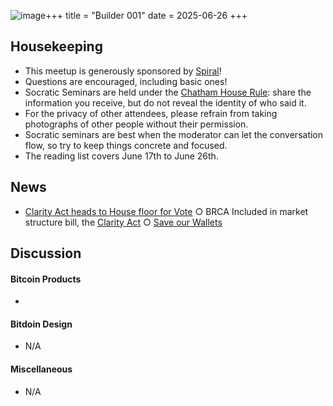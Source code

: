 ![image](https://github.com/user-attachments/assets/2bcc071c-3400-49a1-816a-60752bd963b4)+++
title = "₿uilder 001"
date = 2025-06-26
+++

Housekeeping
------------

- This meetup is generously sponsored by [Spiral](https://spiral.xyz/)!
- Questions are encouraged, including basic ones!
- Socratic Seminars are held under the [Chatham House Rule](https://www.chathamhouse.org/about-us/chatham-house-rule): share the information you receive, but do not reveal the identity of who said it.
- For the privacy of other attendees, please refrain from taking photographs of other people without their permission.
- Socratic seminars are best when the moderator can let the conversation flow, so try to keep things concrete and focused.
- The reading list covers June 17th to June 26th.

News
----
- [Clarity Act heads to House floor for Vote](https://bitcoinmagazine.com/news/the-clarity-act-heads-to-house-floor-for-vote-with-protection-for-noncustodial-tools-intact)
		○ BRCA Included in market structure bill, the [Clarity Act](https://x.com/TheBlueMatt/status/1931875497388245195)
		○ [Save our Wallets](https://saveourwallets.org) 
	


Discussion
----------
#### Bitcoin Products
- 

#### Bitdoin Design 
- N/A

#### Miscellaneous
- N/A
